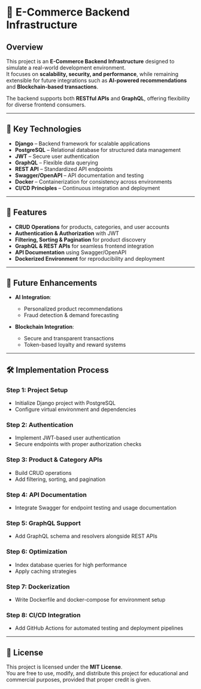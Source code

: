 # 🛒 E-Commerce Backend Infrastructure

## Overview
This project is an **E-Commerce Backend Infrastructure** designed to simulate a real-world development environment.  
It focuses on **scalability, security, and performance**, while remaining extensible for future integrations such as **AI-powered recommendations** and **Blockchain-based transactions**.  

The backend supports both **RESTful APIs** and **GraphQL**, offering flexibility for diverse frontend consumers.  

---

## 🔑 Key Technologies
- **Django** – Backend framework for scalable applications  
- **PostgreSQL** – Relational database for structured data management  
- **JWT** – Secure user authentication  
- **GraphQL** – Flexible data querying  
- **REST API** – Standardized API endpoints  
- **Swagger/OpenAPI** – API documentation and testing  
- **Docker** – Containerization for consistency across environments  
- **CI/CD Principles** – Continuous integration and deployment  

---

## 🌟 Features
- **CRUD Operations** for products, categories, and user accounts  
- **Authentication & Authorization** with JWT  
- **Filtering, Sorting & Pagination** for product discovery  
- **GraphQL & REST APIs** for seamless frontend integration  
- **API Documentation** using Swagger/OpenAPI  
- **Dockerized Environment** for reproducibility and deployment  

---

## 🚀 Future Enhancements
- **AI Integration**:  
  - Personalized product recommendations  
  - Fraud detection & demand forecasting  

- **Blockchain Integration**:  
  - Secure and transparent transactions  
  - Token-based loyalty and reward systems  

---

## 🛠 Implementation Process

### Step 1: Project Setup
- Initialize Django project with PostgreSQL  
- Configure virtual environment and dependencies  

### Step 2: Authentication
- Implement JWT-based user authentication  
- Secure endpoints with proper authorization checks  

### Step 3: Product & Category APIs
- Build CRUD operations  
- Add filtering, sorting, and pagination  

### Step 4: API Documentation
- Integrate Swagger for endpoint testing and usage documentation  

### Step 5: GraphQL Support
- Add GraphQL schema and resolvers alongside REST APIs  

### Step 6: Optimization
- Index database queries for high performance  
- Apply caching strategies  

### Step 7: Dockerization
- Write Dockerfile and docker-compose for environment setup  

### Step 8: CI/CD Integration
- Add GitHub Actions for automated testing and deployment pipelines  

---

## 📜 License
This project is licensed under the **MIT License**.  
You are free to use, modify, and distribute this project for educational and commercial purposes, provided that proper credit is given.  
